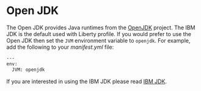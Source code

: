 # Open JDK
The Open JDK provides Java runtimes from the [OpenJDK][] project. The IBM JDK is the default used with Liberty profile. If you would prefer to use the Open JDK then set the `JVM` environment variable to `openjdk`. For example, add the following to your *manifest.yml* file:

```bash
---
env:
  JVM: openjdk
```

If you are interested in using the IBM JDK please read [IBM JDK](ibm-jdk.md).

[OpenJDK]: http://openjdk.java.net

